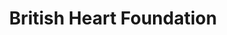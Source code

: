 ---
title: "British Heart Foundation"
url: /birmingham/british-heart-foundation-shirley-road/
shop: furniture
---